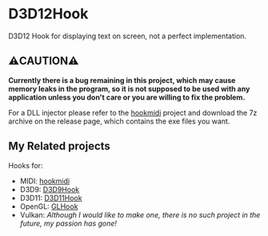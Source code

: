 # D3D12Hook
D3D12 Hook for displaying text on screen, not a perfect implementation.

## :warning:CAUTION:warning:
**Currently there is a bug remaining in this project, which may cause memory leaks in the program, so it is not supposed to be used with any application unless you don't care or you are willing to fix the problem.**

For a DLL injector please refer to the [hookmidi](https://github.com/lxfly2000/hookmidi) project and download the 7z archive on the release page, which contains the exe files you want.

## My Related projects
Hooks for:
* MIDI: [hookmidi](https://github.com/lxfly2000/hookmidi)
* D3D9: [D3D9Hook](https://github.com/lxfly2000/D3D9Hook)
* D3D11: [D3D11Hook](https://github.com/lxfly2000/D3D11Hook)
* OpenGL: [GLHook](https://github.com/lxfly2000/GLHook)
* Vulkan: *Although I would like to make one, there is no such project in the future, my passion has gone!*

